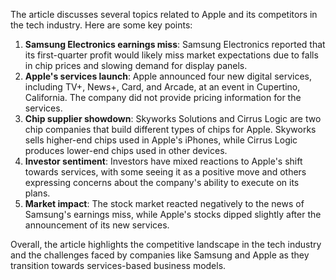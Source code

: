The article discusses several topics related to Apple and its competitors in the tech industry. Here are some key points:

1. **Samsung Electronics earnings miss**: Samsung Electronics reported that its first-quarter profit would likely miss market expectations due to falls in chip prices and slowing demand for display panels.
2. **Apple's services launch**: Apple announced four new digital services, including TV+, News+, Card, and Arcade, at an event in Cupertino, California. The company did not provide pricing information for the services.
3. **Chip supplier showdown**: Skyworks Solutions and Cirrus Logic are two chip companies that build different types of chips for Apple. Skyworks sells higher-end chips used in Apple's iPhones, while Cirrus Logic produces lower-end chips used in other devices.
4. **Investor sentiment**: Investors have mixed reactions to Apple's shift towards services, with some seeing it as a positive move and others expressing concerns about the company's ability to execute on its plans.
5. **Market impact**: The stock market reacted negatively to the news of Samsung's earnings miss, while Apple's stocks dipped slightly after the announcement of its new services.

Overall, the article highlights the competitive landscape in the tech industry and the challenges faced by companies like Samsung and Apple as they transition towards services-based business models.